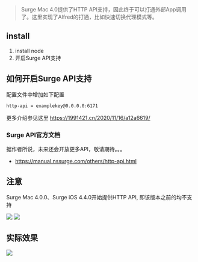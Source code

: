 > Surge Mac 4.0提供了HTTP API支持，因此终于可以打通外部App调用了。这里实现了Alfred的打通，比如快速切换代理模式等。

## install 

1. install node
2. 开启Surge API支持

##  如何开启Surge API支持

配置文件中增加如下配置

```
http-api = examplekey@0.0.0.0:6171

```

更多介绍参见这里 https://1991421.cn/2020/11/16/a12a6619/

### Surge API官方文档

据作者所说，未来还会开放更多API，敬请期待。。。

- https://manual.nssurge.com/others/http-api.html

## 注意
Surge Mac 4.0.0、Surge iOS 4.4.0开始提供HTTP API, 即该版本之前的均不支持


![](https://img.shields.io/badge/version-v1.8-green?style=for-the-badge)
[![](https://img.shields.io/badge/download-click-blue?style=for-the-badge)](https://github.com/alanhg/alfred-workflows/raw/master/surge/Surge.alfredworkflow)



<!-- more -->

## 实际效果

![](./surge.gif)

